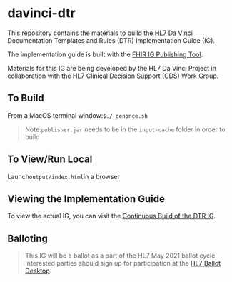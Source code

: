 # davinci-dtr
This repository contains the materials to build the [HL7 Da Vinci](http://www.hl7.org/about/davinci/) Documentation Templates and Rules (DTR) Implementation Guide (IG).

The implementation guide is built with the [FHIR IG Publishing Tool](https://www.hl7.org/fhir/downloads.html).

Materials for this IG are being developed by the HL7 Da Vinci Project in collaboration with the HL7 Clinical Decision Support (CDS) Work Group.

## To Build
From a MacOS terminal window:`$./_genonce.sh`
>Note:`publisher.jar` needs to be in the `input-cache` folder in order to build

## To View/Run Local
Launch`output/index.html`in a browser

## Viewing the Implementation Guide
To view the actual IG, you can visit the [Continuous Build of the DTR IG](http://build.fhir.org/ig/HL7/davinci-dtr/index.html).

## Balloting
>This IG will be a ballot as a part of the HL7 May 2021 ballot cycle. Interested parties should sign up for participation at the [HL7 Ballot Desktop](http://www.hl7.org/ctl.cfm?action=ballots.home).
